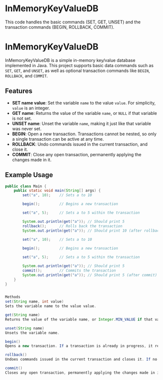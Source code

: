 # InMemoryKeyValueDB
This code handles the basic commands (SET, GET, UNSET) and the transaction commands (BEGIN, ROLLBACK, COMMIT). 

# InMemoryKeyValueDB

InMemoryKeyValueDB is a simple in-memory key/value database implemented in Java. This project supports basic data commands such as `SET`, `GET`, and `UNSET`, as well as optional transaction commands like `BEGIN`, `ROLLBACK`, and `COMMIT`.

## Features

- **SET name value**: Set the variable `name` to the value `value`. For simplicity, `value` is an integer.
- **GET name**: Returns the value of the variable `name`, or `NULL` if that variable is not set.
- **UNSET name**: Unset the variable `name`, making it just like that variable was never set.
- **BEGIN**: Open a new transaction. Transactions cannot be nested, so only a single transaction can be active at any time.
- **ROLLBACK**: Undo commands issued in the current transaction, and close it.
- **COMMIT**: Close any open transaction, permanently applying the changes made in it.

## Example Usage

```java
public class Main {
    public static void main(String[] args) {
        set("a", 10);    // Sets a to 10

        begin();         // Begins a new transaction

        set("a", 5);     // Sets a to 5 within the transaction

        System.out.println(get("a")); // Should print 5
        rollback();      // Rolls back the transaction
        System.out.println(get("a")); // Should print 10 (after rollback)
        
        set("a", 10);    // Sets a to 10

        begin();         // Begins a new transaction

        set("a", 5);     // Sets a to 5 within the transaction

        System.out.println(get("a")); // Should print 5
        commit();        // Commits the transaction
        System.out.println(get("a")); // Should print 5 (after commit)
    }
}


Methods
set(String name, int value)
Sets the variable name to the value value.

get(String name)
Returns the value of the variable name, or Integer.MIN_VALUE if that variable is not set.

unset(String name)
Unsets the variable name.

begin()
Opens a new transaction. If a transaction is already in progress, it returns an error.

rollback()
Undoes commands issued in the current transaction and closes it. If no transaction is in progress, it returns an error.

commit()
Closes any open transaction, permanently applying the changes made in it. If no transaction is in progress, it returns an error.
